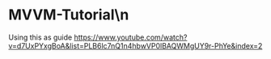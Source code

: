# MVVM-Tutorial\n

Using this as guide https://www.youtube.com/watch?v=d7UxPYxgBoA&list=PLB6lc7nQ1n4hbwVP0lBAQWMgUY9r-PhYe&index=2
